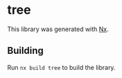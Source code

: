 # tree

This library was generated with [Nx](https://nx.dev).

## Building

Run `nx build tree` to build the library.
